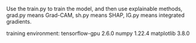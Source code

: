 Use the train.py to train the model, and then use explainable methods, grad.py means Grad-CAM, sh.py means SHAP, IG.py means integrated gradients.

training environment: tensorflow-gpu 2.6.0 numpy 1.22.4 matplotlib 3.8.0

